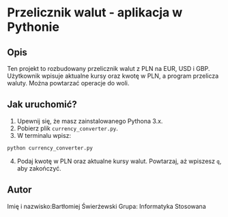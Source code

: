 # Przelicznik walut - aplikacja w Pythonie 

## Opis
Ten projekt to rozbudowany przelicznik walut z PLN na EUR, USD i GBP. Użytkownik wpisuje aktualne kursy oraz kwotę w PLN, a program przelicza waluty. Można powtarzać operacje do woli.

## Jak uruchomić?

1. Upewnij się, że masz zainstalowanego Pythona 3.x.
2. Pobierz plik `currency_converter.py`.
3. W terminalu wpisz:

```bash
python currency_converter.py
```

4. Podaj kwotę w PLN oraz aktualne kursy walut. Powtarzaj, aż wpiszesz `q`, aby zakończyć.

## Autor
Imię i nazwisko:Bartłomiej Świerżewski
Grupa: Informatyka Stosowana
